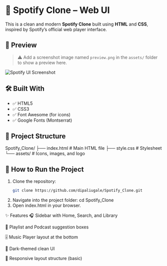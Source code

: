 # 🎵 Spotify Clone – Web UI

This is a clean and modern **Spotify Clone** built using **HTML** and **CSS**, inspired by Spotify’s official web player interface.

## 📸 Preview

> ⚠️ Add a screenshot image named `preview.png` in the `assets/` folder to show a preview here.

![Spotify UI Screenshot](./assets/preview.png)

## 🛠️ Built With

- ✅ HTML5  
- ✅ CSS3  
- ✅ Font Awesome (for icons)  
- ✅ Google Fonts (Montserrat)

## 📁 Project Structure

Spotify_Clone/
├── index.html # Main HTML file
├── style.css # Stylesheet
└── assets/ # Icons, images, and logo

## 🚀 How to Run the Project

1. Clone the repository:
   ```bash
   git clone https://github.com/dipaliugale/Spotify_Clone.git
2. Navigate into the project folder:
   cd Spotify_Clone
3. Open index.html in your browser.

 ✨ Features
 🎧 Sidebar with Home, Search, and Library

 🎵 Playlist and Podcast suggestion boxes

 🎚️ Music Player layout at the bottom

 🌙 Dark-themed clean UI
 
 📱 Responsive layout structure (basic)
